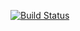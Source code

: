 [![Build Status](https://dev.azure.com/markomarulic155/AgileProject/_apis/build/status%2FDevOpsAz6000.gitapp?branchName=master)](https://dev.azure.com/markomarulic155/AgileProject/_build/latest?definitionId=31&branchName=master)
